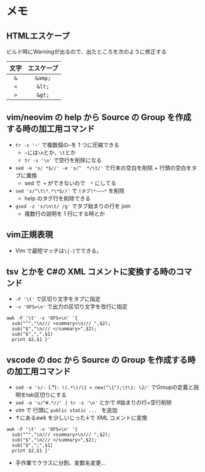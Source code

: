 # メモ

## HTMLエスケープ

ビルド時にWarningが出るので、出たところを次のように修正する

| 文字  |  エスケープ  |
|:---:|:-------:|
| `&` | `&amp;` |
| `<` | `&lt;`  |
| `>` | `&gt;`  |

## vim/neovim の help から Source の Group を作成する時の加工用コマンド

- `tr -s '~'` で複数個の`~`を 1 つに圧縮できる
    - `~`には`\n`とか、`\t`とか
    - `tr -s '\n'` で空行を削除になる
- `sed -e 's/ *$//' -e 's/^  */\t/'` で行末の空白を削除 + 行頭の空白をタブに置換
    - sed で` +` ができないので`  *` にしてる
- `sed 's/^\t\*.*\*$//'` で `(タブ)*~~~*` を削除
    - help のタグ行を削除できる
- `gsed -z 's/\n\t/ /g'` でタブ始まりの行を join
    - 複数行の説明を 1 行にする時とか

## vim正規表現

- Vim で最短マッチは`\{-}`でできる。

## tsv とかを C#の XML コメントに変換する時のコマンド

- `-F '\t'` で区切り文字をタブに指定
- `-v 'OFS=\n'` で出力の区切り文字を改行に指定

```
awk -F '\t' -v 'OFS=\n' '{
  sub("^","\n/// <summary>\n/// ",$2);
  sub("$","\n/// </summary>",$2);
  sub("$",",",$1)
  print $2,$1 }'
```

## vscode の doc から Source の Group を作成する時の加工用コマンド

- `sed -e 's/- `\(.*\)`: \(.*\)/\1 = new("\1");\t\1: \2/'` でGroupの定義と説明をtab区切りにする
- `sed -e 's/^#.*//' | tr -s '\n'` とかで #始まりの行+空行削除
- vim で 行頭に `public static ... ` を追加
- ↑にあるawk を少しいじった↓で XML コメントに変換

```
awk -F '\t' -v 'OFS=\n' '{
  sub("^","\n/// <summary>\n/// ",$2);
  sub("$","\n/// </summary>",$2);
  sub("$",";",$1)
  print $2,$1 }'
```

- 手作業でクラスに分割、変数名変更...



